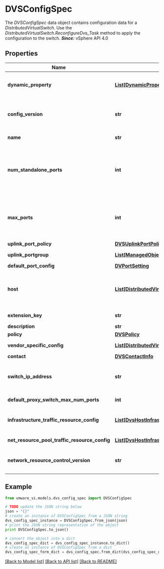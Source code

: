 # DVSConfigSpec

The *DVSConfigSpec* data object contains configuration data for a *DistributedVirtualSwitch*.  Use the *DistributedVirtualSwitch.ReconfigureDvs_Task* method to apply the configuration to the switch.  ***Since:*** vSphere API 4.0 

## Properties
Name | Type | Description | Notes
------------ | ------------- | ------------- | -------------
**dynamic_property** | [**List[DynamicProperty]**](DynamicProperty.md) | Set of dynamic properties.  This property is optional because only the properties of an object that are unknown to a client will be part of this set. This property is not readonly just in case we want to send such properties from a client in the future.  | [optional] 
**config_version** | **str** | The version string of the configuration that this spec is trying to change.  This property is required in reconfiguring a switch and should be set to the same value as *DVSConfigInfo.configVersion*. This property is ignored during switch creation.  ***Since:*** vSphere API 4.0  | [optional] 
**name** | **str** | The name of the switch.  Must be unique in the parent folder.  ***Since:*** vSphere API 4.0  | [optional] 
**num_standalone_ports** | **int** | The number of standalone ports in the switch.  Standalone ports are ports that do not belong to any portgroup. If set to a number larger than number of existing standalone ports in the switch, new ports get created to meet the number. If set to a number smaller than the number of existing standalone ports, free ports (uplink ports excluded) are deleted to meet the number. If the set number cannot be met by deleting free standalone ports, a fault is raised.  ***Since:*** vSphere API 4.0  | [optional] 
**max_ports** | **int** | Deprecated as of vSphere API 5.0 The default value of this propoerty is maxint and there is no reason for users to change it to a lower value.  The maximum number of DistributedVirtualPorts allowed in the switch.  If specified in a reconfigure operation, this number cannot be smaller than the number of existing DistributedVirtualPorts.  ***Since:*** vSphere API 4.0  | [optional] 
**uplink_port_policy** | [**DVSUplinkPortPolicy**](DVSUplinkPortPolicy.md) |  | [optional] 
**uplink_portgroup** | [**List[ManagedObjectReference]**](ManagedObjectReference.md) | The uplink portgroups.  ***Since:*** vSphere API 4.0  Refers instances of *DistributedVirtualPortgroup*.  | [optional] 
**default_port_config** | [**DVPortSetting**](DVPortSetting.md) |  | [optional] 
**host** | [**List[DistributedVirtualSwitchHostMemberConfigSpec]**](DistributedVirtualSwitchHostMemberConfigSpec.md) | The host member specification.  A particular host should have only one entry in this array. Duplicate entries for the same host will raise a fault. The host version should be compatible with the version of *DistributedVirtualSwitch*. Use *DistributedVirtualSwitchManager.QueryDvsCheckCompatibility* to check for compatibility.  ***Since:*** vSphere API 4.0  | [optional] 
**extension_key** | **str** | The key of the extension registered by a remote server that controls the switch.  ***Since:*** vSphere API 4.0  | [optional] 
**description** | **str** | Set the description string of the switch.  ***Since:*** vSphere API 4.0  | [optional] 
**policy** | [**DVSPolicy**](DVSPolicy.md) |  | [optional] 
**vendor_specific_config** | [**List[DistributedVirtualSwitchKeyedOpaqueBlob]**](DistributedVirtualSwitchKeyedOpaqueBlob.md) | Set the opaque blob that stores vendor specific configuration.  ***Since:*** vSphere API 4.0  | [optional] 
**contact** | [**DVSContactInfo**](DVSContactInfo.md) |  | [optional] 
**switch_ip_address** | **str** | IP address for the switch, specified using IPv4 dot notation.  IPv6 address is not supported for this property. The utility of this address is defined by other switch features. switchIpAddress would be ignored when IPFIX collector uses IPv6.  ***Since:*** vSphere API 5.0  | [optional] 
**default_proxy_switch_max_num_ports** | **int** | The default host proxy switch maximum port number  ***Since:*** vSphere API 5.1  | [optional] 
**infrastructure_traffic_resource_config** | [**List[DvsHostInfrastructureTrafficResource]**](DvsHostInfrastructureTrafficResource.md) | The host infrastructure traffic resource allocation specification.  Only the traffic class resource allocations identified in the list will be updated. The other traffic class resource allocations that are not specified will not change.  ***Since:*** vSphere API 6.0  | [optional] 
**net_resource_pool_traffic_resource_config** | [**List[DvsHostInfrastructureTrafficResource]**](DvsHostInfrastructureTrafficResource.md) | The dynamic host infrastructure traffic resource allocation specification.  ***Since:*** vSphere API 6.7  | [optional] 
**network_resource_control_version** | **str** | Indicates the Network Resource Control APIs that are supported on the switch.  Possible value can be of *DistributedVirtualSwitchNetworkResourceControlVersion_enum*.  ***Since:*** vSphere API 6.0  | [optional] 

## Example

```python
from vmware_vi.models.dvs_config_spec import DVSConfigSpec

# TODO update the JSON string below
json = "{}"
# create an instance of DVSConfigSpec from a JSON string
dvs_config_spec_instance = DVSConfigSpec.from_json(json)
# print the JSON string representation of the object
print DVSConfigSpec.to_json()

# convert the object into a dict
dvs_config_spec_dict = dvs_config_spec_instance.to_dict()
# create an instance of DVSConfigSpec from a dict
dvs_config_spec_form_dict = dvs_config_spec.from_dict(dvs_config_spec_dict)
```
[[Back to Model list]](../README.md#documentation-for-models) [[Back to API list]](../README.md#documentation-for-api-endpoints) [[Back to README]](../README.md)


